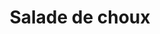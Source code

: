 ---
title: "Salade de choux"
description: ""
price_s: "2"
price_l: ""
price_lg: ""
weight: "1"
hidden: true
---